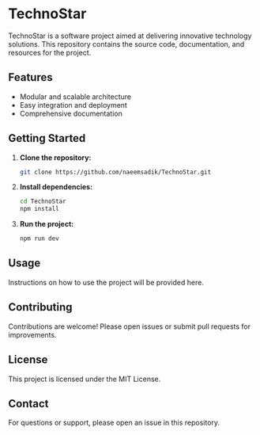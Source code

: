 # TechnoStar

TechnoStar is a software project aimed at delivering innovative technology solutions. This repository contains the source code, documentation, and resources for the project.

## Features

- Modular and scalable architecture
- Easy integration and deployment
- Comprehensive documentation

## Getting Started

1. **Clone the repository:**
    ```bash
    git clone https://github.com/naeemsadik/TechnoStar.git
    ```
2. **Install dependencies:**
    ```bash
    cd TechnoStar
    npm install
    ```
3. **Run the project:**
    ```bash
    npm run dev
    ```

## Usage

Instructions on how to use the project will be provided here.

## Contributing

Contributions are welcome! Please open issues or submit pull requests for improvements.

## License

This project is licensed under the MIT License.

## Contact

For questions or support, please open an issue in this repository.